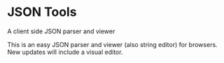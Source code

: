 # JSON Tools
A client side JSON parser and viewer

This is an easy JSON parser and viewer (also string editor) for browsers.
New updates will include a visual editor.
